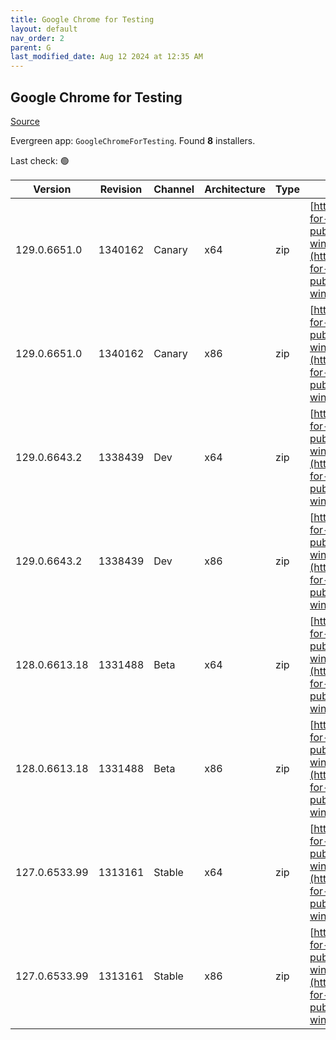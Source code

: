 ```yaml
---
title: Google Chrome for Testing
layout: default
nav_order: 2
parent: G
last_modified_date: Aug 12 2024 at 12:35 AM
---
```


## Google Chrome for Testing

[Source](https://googlechromelabs.github.io/chrome-for-testing/)

Evergreen app: `GoogleChromeForTesting`. Found **8** installers.

Last check: 🟢

| Version       | Revision | Channel | Architecture | Type | URI                                                                                                                                                                                            |
| ------------- | -------- | ------- | ------------ | ---- | ---------------------------------------------------------------------------------------------------------------------------------------------------------------------------------------------- |
| 129.0.6651.0  | 1340162  | Canary  | x64          | zip  | [https://storage.googleapis.com/chrome-for-testing-public/129.0.6651.0/win64/chrome-win64.zip](https://storage.googleapis.com/chrome-for-testing-public/129.0.6651.0/win64/chrome-win64.zip)   |
| 129.0.6651.0  | 1340162  | Canary  | x86          | zip  | [https://storage.googleapis.com/chrome-for-testing-public/129.0.6651.0/win32/chrome-win32.zip](https://storage.googleapis.com/chrome-for-testing-public/129.0.6651.0/win32/chrome-win32.zip)   |
| 129.0.6643.2  | 1338439  | Dev     | x64          | zip  | [https://storage.googleapis.com/chrome-for-testing-public/129.0.6643.2/win64/chrome-win64.zip](https://storage.googleapis.com/chrome-for-testing-public/129.0.6643.2/win64/chrome-win64.zip)   |
| 129.0.6643.2  | 1338439  | Dev     | x86          | zip  | [https://storage.googleapis.com/chrome-for-testing-public/129.0.6643.2/win32/chrome-win32.zip](https://storage.googleapis.com/chrome-for-testing-public/129.0.6643.2/win32/chrome-win32.zip)   |
| 128.0.6613.18 | 1331488  | Beta    | x64          | zip  | [https://storage.googleapis.com/chrome-for-testing-public/128.0.6613.18/win64/chrome-win64.zip](https://storage.googleapis.com/chrome-for-testing-public/128.0.6613.18/win64/chrome-win64.zip) |
| 128.0.6613.18 | 1331488  | Beta    | x86          | zip  | [https://storage.googleapis.com/chrome-for-testing-public/128.0.6613.18/win32/chrome-win32.zip](https://storage.googleapis.com/chrome-for-testing-public/128.0.6613.18/win32/chrome-win32.zip) |
| 127.0.6533.99 | 1313161  | Stable  | x64          | zip  | [https://storage.googleapis.com/chrome-for-testing-public/127.0.6533.99/win64/chrome-win64.zip](https://storage.googleapis.com/chrome-for-testing-public/127.0.6533.99/win64/chrome-win64.zip) |
| 127.0.6533.99 | 1313161  | Stable  | x86          | zip  | [https://storage.googleapis.com/chrome-for-testing-public/127.0.6533.99/win32/chrome-win32.zip](https://storage.googleapis.com/chrome-for-testing-public/127.0.6533.99/win32/chrome-win32.zip) |
